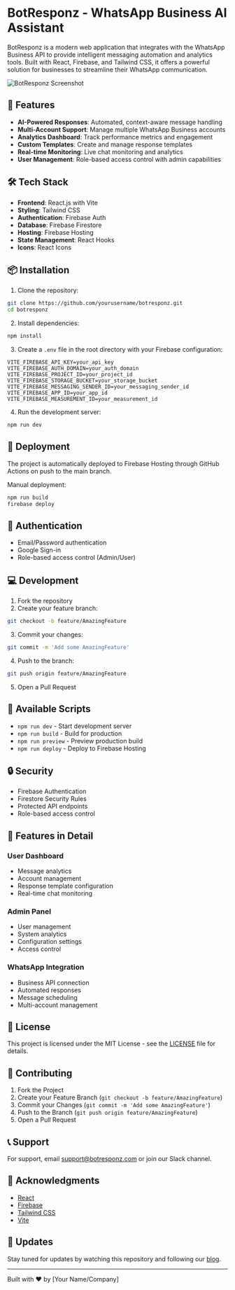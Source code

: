 # BotResponz - WhatsApp Business AI Assistant

BotResponz is a modern web application that integrates with the WhatsApp Business API to provide intelligent messaging automation and analytics tools. Built with React, Firebase, and Tailwind CSS, it offers a powerful solution for businesses to streamline their WhatsApp communication.

![BotResponz Screenshot](public/screenshot.png)

## 🚀 Features

- **AI-Powered Responses**: Automated, context-aware message handling
- **Multi-Account Support**: Manage multiple WhatsApp Business accounts
- **Analytics Dashboard**: Track performance metrics and engagement
- **Custom Templates**: Create and manage response templates
- **Real-time Monitoring**: Live chat monitoring and analytics
- **User Management**: Role-based access control with admin capabilities

## 🛠️ Tech Stack

- **Frontend**: React.js with Vite
- **Styling**: Tailwind CSS
- **Authentication**: Firebase Auth
- **Database**: Firebase Firestore
- **Hosting**: Firebase Hosting
- **State Management**: React Hooks
- **Icons**: React Icons

## 📦 Installation

1. Clone the repository:
```bash
git clone https://github.com/yourusername/botresponz.git
cd botresponz
```

2. Install dependencies:
```bash
npm install
```

3. Create a `.env` file in the root directory with your Firebase configuration:
```env
VITE_FIREBASE_API_KEY=your_api_key
VITE_FIREBASE_AUTH_DOMAIN=your_auth_domain
VITE_FIREBASE_PROJECT_ID=your_project_id
VITE_FIREBASE_STORAGE_BUCKET=your_storage_bucket
VITE_FIREBASE_MESSAGING_SENDER_ID=your_messaging_sender_id
VITE_FIREBASE_APP_ID=your_app_id
VITE_FIREBASE_MEASUREMENT_ID=your_measurement_id
```

4. Run the development server:
```bash
npm run dev
```

## 🚀 Deployment

The project is automatically deployed to Firebase Hosting through GitHub Actions on push to the main branch.

Manual deployment:
```bash
npm run build
firebase deploy
```

## 🔑 Authentication

- Email/Password authentication
- Google Sign-in
- Role-based access control (Admin/User)

## 💻 Development

1. Fork the repository
2. Create your feature branch:
```bash
git checkout -b feature/AmazingFeature
```
3. Commit your changes:
```bash
git commit -m 'Add some AmazingFeature'
```
4. Push to the branch:
```bash
git push origin feature/AmazingFeature
```
5. Open a Pull Request

## 📱 Available Scripts

- `npm run dev` - Start development server
- `npm run build` - Build for production
- `npm run preview` - Preview production build
- `npm run deploy` - Deploy to Firebase Hosting

## 🔒 Security

- Firebase Authentication
- Firestore Security Rules
- Protected API endpoints
- Role-based access control

## 🎨 Features in Detail

### User Dashboard
- Message analytics
- Account management
- Response template configuration
- Real-time chat monitoring

### Admin Panel
- User management
- System analytics
- Configuration settings
- Access control

### WhatsApp Integration
- Business API connection
- Automated responses
- Message scheduling
- Multi-account management

## 📄 License

This project is licensed under the MIT License - see the [LICENSE](LICENSE) file for details.

## 👥 Contributing

1. Fork the Project
2. Create your Feature Branch (`git checkout -b feature/AmazingFeature`)
3. Commit your Changes (`git commit -m 'Add some AmazingFeature'`)
4. Push to the Branch (`git push origin feature/AmazingFeature`)
5. Open a Pull Request

## 📞 Support

For support, email support@botresponz.com or join our Slack channel.

## 🙏 Acknowledgments

- [React](https://reactjs.org/)
- [Firebase](https://firebase.google.com/)
- [Tailwind CSS](https://tailwindcss.com/)
- [Vite](https://vitejs.dev/)

## 🔄 Updates

Stay tuned for updates by watching this repository and following our [blog](https://botresponz.com/blog).

---

Built with ❤️ by [Your Name/Company]
